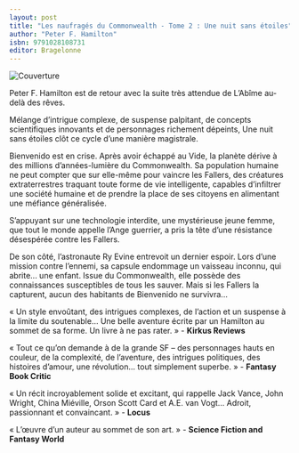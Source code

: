 ```yaml
---
layout: post
title: "Les naufragés du Commonwealth - Tome 2 : Une nuit sans étoiles"
author: "Peter F. Hamilton"
isbn: 9791028108731
editor: Bragelonne
---
```


![Couverture](/img/9791028108731.jpg)

Peter F. Hamilton est de retour avec la suite très attendue de L’Abîme au-delà des rêves.  

Mélange d’intrigue complexe, de suspense palpitant, de concepts scientifiques innovants et de personnages richement dépeints, Une nuit sans étoiles clôt ce cycle d’une manière magistrale.  

Bienvenido est en crise. Après avoir échappé au Vide, la planète dérive à des millions d’années-lumière du Commonwealth. Sa population humaine ne peut compter que sur elle-même pour vaincre les Fallers, des créatures extraterrestres traquant toute forme de vie intelligente, capables d’infiltrer une société humaine et de prendre la place de ses citoyens en alimentant une méfiance généralisée.  

S’appuyant sur une technologie interdite, une mystérieuse jeune femme, que tout le monde appelle l’Ange guerrier, a pris la tête d’une résistance désespérée contre les Fallers.  

De son côté, l’astronaute Ry Evine entrevoit un dernier espoir. Lors d’une mission contre l’ennemi, sa capsule endommage un vaisseau inconnu, qui abrite... une enfant. Issue du Commonwealth, elle possède des connaissances susceptibles de tous les sauver. Mais si les Fallers la capturent, aucun des habitants de Bienvenido ne survivra...  

« Un style envoûtant, des intrigues complexes, de l’action et un suspense à la limite du soutenable... Une belle aventure écrite par un Hamilton au sommet de sa forme. Un livre à ne pas rater. » - **Kirkus Reviews**  

« Tout ce qu’on demande à de la grande SF – des personnages hauts en couleur, de la complexité, de l’aventure, des intrigues politiques, des histoires d’amour, une révolution... tout simplement superbe. » - **Fantasy Book Critic**  

« Un récit incroyablement solide et excitant, qui rappelle Jack Vance, John Wright, China Miéville, Orson Scott Card et A.E. van Vogt... Adroit, passionnant et convaincant. » - **Locus**  

« L’œuvre d’un auteur au sommet de son art. » - **Science Fiction and Fantasy World**  
